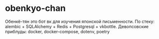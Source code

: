 # obenkyo-chan
Обенкё-тян это бот вк для изучения японской письменности.
По стеку: alembic + SQLAlchemy + Redis + Postgresql + vkbottle.
Девопсовские приблуды: docker, docker-compose, dotenv, poetry

